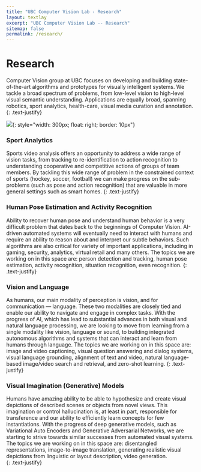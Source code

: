 ```yaml
---
title: "UBC Computer Vision Lab - Research"
layout: textlay
excerpt: "UBC Computer Vision Lab -- Research"
sitemap: false
permalink: /research/
---
```


# Research
Computer Vision group at UBC focuses on developing and building state-of-the-art algorithms and prototypes for visually intelligent systems. We tackle a broad spectrum of problems, from low-level vision to high-level visual semantic understanding. Applications are equally broad, spanning robotics, sport analytics, health-care, visual media curation and annotation.
{: .text-justify}


![]({{site.url}}{{site.baseurl}}/images/respic/crv16_1.png){: style="width: 300px; float: right; border: 10px"}



### Sport Analytics
Sports video analysis offers an opportunity to address a wide range of vision tasks, from tracking to re-identification to action recognition to understanding cooperative and competitive actions of groups of team members.  By tackling this wide range of problem in the constrained context of sports (hockey, soccer, football) we can make progress on the sub-problems (such as pose and action recognition) that are valuable in more general settings such as smart homes.
{: .text-justify}

### Human Pose Estimation and Activity Recognition 
Ability to recover human pose and understand human behavior is a very difficult problem that dates back to the beginnings of Computer Vision. AI-driven automated systems will eventually need to interact with humans and require an ability to reason about and interpret our subtle behaviors. Such algorithms are also critical for variety of important applications, including in gaming, security, analytics, virtual retail and many others. The topics we are working on in this space are: person detection and tracking, human pose estimation, activity recognition, situation recognition, even recognition. 
{: .text-justify}
<!--
![]({{ site.url }}{{ site.baseurl }}/images/respic/layers_fft.jpg){: style="width: 300px; float: left; border: 10px"}
-->

### Vision and Language
As humans, our main modality of perception is vision, and for communication — language. These two modalities are closely tied and enable our ability to navigate and engage in complex tasks. With the progress of AI, which has lead to substantial advances in both visual and natural language processing, we are looking to move from learning from a single modality like vision, language or sound, to building integrated autonomous algorithms and systems that can interact and learn from humans through language. The topics we are working on in this space are: image and video captioning, visual question answering and dialog systems, visual language grounding, alignment of text and video, natural language-based image/video search and retrieval, and zero-shot learning. 
{: .text-justify}


### Visual Imagination (Generative) Models
Humans have amazing ability to be able to hypothesize and create visual depictions of described scenes or objects from novel views. This imagination or control hallucination is, at least in part, responsible for transference and our ability to efficiently learn concepts for few instantiations. With the progress of deep generative models, such as Variational Auto Encoders and Generative Adversarial Networks, we are starting to strive towards similar successes from automated visual systems. The topics we are working on in this space are: disentangled representations, image-to-image translation, generating realistic visual depictions from linguistic or layout description, video generation.  
{: .text-justify}

